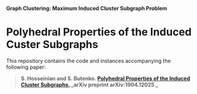 #### Graph Clustering: Maximum Induced Cluster Subgraph Problem

# Polyhedral Properties of the Induced Custer Subgraphs

This repository contains the code and instances accompanying the following paper:

> **S. Hosseinian and S. Butenko. [Polyhedral Properties of the Induced Cluster Subgraphs.](https://arxiv.org/abs/1904.12025) _arXiv preprint arXiv:1904.12025 _**
